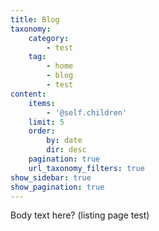 ```yaml
---
title: Blog
taxonomy:
    category:
        - test
    tag:
        - home
        - blog
        - test
content:
    items:
        - '@self.children'
    limit: 5
    order:
        by: date
        dir: desc
    pagination: true
    url_taxonomy_filters: true
show_sidebar: true
show_pagination: true
---
```


Body text here? (listing page test)